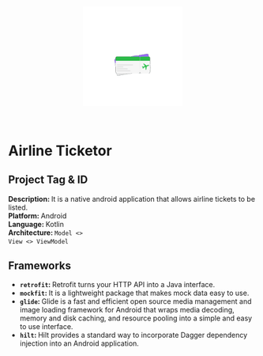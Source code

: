 

<p>
</p>
<p align="center">
 <img src="art/logo-anim.gif" width="40%">
</p>
<br>

# Airline Ticketor
## Project Tag & ID
<b>Description: </b>It is a native android application that allows airline tickets to be listed. 
<br>
<b>Platform: </b> Android <br>
<b>Language: </b> Kotlin <br>
<b>Architecture: </b> <code>Model <> View <> ViewModel </code> <br>

## Frameworks
<ul>

<li>
<b><code>retrofit</code>: </b> Retrofit turns your HTTP API into a Java interface.
<br>
</li>

<li>
<b><code>mockfit</code>: </b> It is a lightweight package that makes mock data easy to use. <br>
</li>

<li>
<b><code>glide</code>: </b> Glide is a fast and efficient open source media management and image loading framework for Android that wraps media decoding, memory and disk caching, and resource pooling into a simple and easy to use interface. <br>
</li>

<li>
<b><code>hilt</code>: </b> Hilt provides a standard way to incorporate Dagger dependency injection into an Android application. <br>
</li>


</ul>



